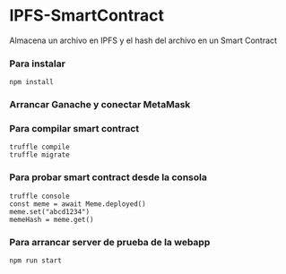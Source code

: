 # IPFS-SmartContract
Almacena un archivo en IPFS y el hash del archivo en un Smart Contract

### Para instalar

    npm install

### Arrancar Ganache y conectar MetaMask

### Para compilar smart contract

    truffle compile
    truffle migrate

### Para probar smart contract desde la consola

    truffle console
    const meme = await Meme.deployed()
    meme.set("abcd1234")
    memeHash = meme.get()

### Para arrancar server de prueba de la webapp

    npm run start
